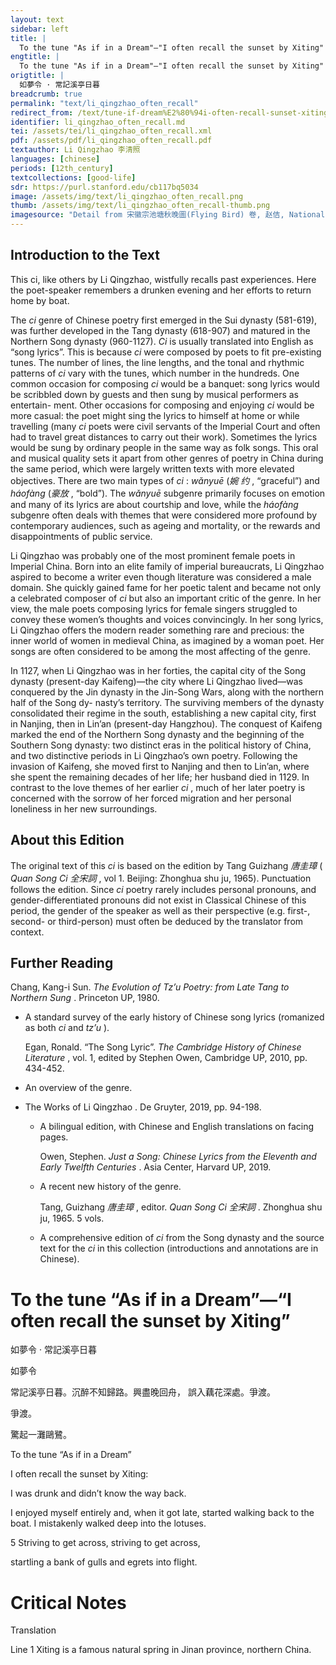 ```yaml
---
layout: text
sidebar: left
title: |
  To the tune "As if in a Dream"—"I often recall the sunset by Xiting" | 如夢令 · 常記溪亭日暮
engtitle: |
  To the tune "As if in a Dream"—"I often recall the sunset by Xiting"
origtitle: |
  如夢令 · 常記溪亭日暮
breadcrumb: true
permalink: "text/li_qingzhao_often_recall"
redirect_from: /text/tune-if-dream%E2%80%94i-often-recall-sunset-xiting
identifier: li_qingzhao_often_recall.md
tei: /assets/tei/li_qingzhao_often_recall.xml
pdf: /assets/pdf/li_qingzhao_often_recall.pdf
textauthor: Li Qingzhao 李清照
languages: [chinese]
periods: [12th_century]
textcollections: [good-life]
sdr: https://purl.stanford.edu/cb117bq5034
image: /assets/img/text/li_qingzhao_often_recall.png
thumb: /assets/img/text/li_qingzhao_often_recall-thumb.png
imagesource: "Detail from 宋徽宗池塘秋晚圖(Flying Bird) 卷, 赵佶, National Palace Museum, Accession Number: K2A000986N000000000PAF [Public Domain]"
---
```

<h2>Introduction to the Text</h2>
<p>This ci, like others by Li Qingzhao, wistfully recalls past experiences. Here the poet-speaker remembers a drunken evening and her efforts to return home by boat.</p>

<p>The <i> ci </i> genre of Chinese poetry first emerged in the Sui dynasty (581-619), was further developed in the Tang dynasty (618-907) and matured in the Northern Song dynasty (960-1127). <i> Ci </i> is usually translated into English as “song lyrics”. This is because <i> ci </i> were composed by poets to fit pre-existing tunes. The number of lines, the line lengths, and the tonal and rhythmic patterns of <i> ci </i> vary with the tunes, which number in the hundreds. One common occasion for composing <i> ci </i> would be a banquet: song lyrics would be scribbled down by guests and then sung by musical performers as entertain- ment. Other occasions for composing and enjoying <i> ci </i> would be more casual: the poet might sing the lyrics to himself at home or while travelling (many <i> ci </i> poets were civil servants of the Imperial Court and often had to travel great distances to carry out their work). Sometimes the lyrics would be sung by ordinary people in the same way as folk songs. This oral and musical quality sets it apart from other genres of poetry in China during the same period, which were largely written texts with more elevated objectives. There are two main types of <i> ci</i> : <i> wǎnyuē </i> (<em>婉 约</em> , “graceful”) and <i> háofàng </i> (<em>豪放</em> , “bold”). The <i> wǎnyuē </i> subgenre primarily focuses on emotion and many of its lyrics are about courtship and love, while the <i> háofàng </i> subgenre often deals with themes that were considered more profound by contemporary audiences, such as ageing and mortality, or the rewards and disappointments of public service.</p>

<p>Li Qingzhao was probably one of the most prominent female poets in Imperial China. Born into an elite family of imperial bureaucrats, Li Qingzhao aspired to become a writer even though literature was considered a male domain. She quickly gained fame for her poetic talent and became not only a celebrated composer of <i> ci </i> but also an important critic of the genre. In her view, the male poets composing lyrics for female singers struggled to convey these women’s thoughts and voices convincingly. In her song lyrics, Li Qingzhao offers the modern reader something rare and precious: the inner world of women in medieval China, as imagined by a woman poet. Her songs are often considered to be among the most affecting of the genre.</p>

<p>In 1127, when Li Qingzhao was in her forties, the capital city of the Song dynasty (present-day Kaifeng)—the city where Li Qingzhao lived—was conquered by the Jin dynasty in the Jin-Song Wars, along with the northern half of the Song dy- nasty’s territory. The surviving members of the dynasty consolidated their regime in the south, establishing a new capital city, first in Nanjing, then in Lin’an (present-day Hangzhou). The conquest of Kaifeng marked the end of the Northern Song dynasty and the beginning of the Southern Song dynasty: two distinct eras in the political history of China, and two distinctive periods in Li Qingzhao’s own poetry. Following the invasion of Kaifeng, she moved first to Nanjing and then to Lin’an, where she spent the remaining decades of her life; her husband died in 1129. In contrast to the love themes of her earlier <i> ci</i> , much of her later poetry is concerned with the sorrow of her forced migration and her personal loneliness in her new surroundings.</p>

<h2>About this Edition</h2>
<p>The original text of this <i> ci </i> is based on the edition by Tang Guizhang <em>唐圭璋</em> (<i> Quan Song Ci </i> <em>全宋詞</em> , vol 1. Beijing: Zhonghua shu ju, 1965). Punctuation follows the edition. Since <i> ci </i> poetry rarely includes personal pronouns, and gender-differentiated pronouns did not exist in Classical Chinese of this period, the gender of the speaker as well as their perspective (e.g. first-, second- or third-person) must often be deduced by the translator from context.</p>

<h2>Further Reading</h2>
<p>Chang, Kang-i Sun. <i> The Evolution of Tz’u Poetry: from Late Tang to Northern Sung</i> . Princeton UP, 1980.</p>
<ul id="l1">
<li data-list-text="•">
<p>A standard survey of the early history of Chinese song lyrics (romanized as both <em>ci</em> and <em>tz’u</em> ).</p>
<p>Egan, Ronald. “The Song Lyric”. <i> The Cambridge History of Chinese Literature</i> , vol. 1, edited by Stephen Owen, Cambridge UP, 2010, pp. 434-452.</p>
</li>
<li data-list-text="•">
<p>An overview of the genre.</p>
</li>
</ul>
<ul id="l2">
<li data-list-text="—">
<p>The Works of Li Qingzhao . De Gruyter, 2019, pp. 94-198.</p>
<ul id="l3">
<li data-list-text="•">
<p>A bilingual edition, with Chinese and English translations on facing pages.</p>
<p>Owen, Stephen. <i> Just a Song: Chinese Lyrics from the Eleventh and Early Twelfth Centuries</i> . Asia Center, Harvard UP, 2019.</p>
</li>
<li data-list-text="•">
<p>A recent new history of the genre.</p>
<p>Tang, Guizhang <em>唐圭璋</em> , editor. <i> Quan Song Ci </i> <em>全宋詞</em> . Zhonghua shu ju, 1965. 5 vols.</p>
</li>
<li data-list-text="•">
<p>A comprehensive edition of <em>ci</em> from the Song dynasty and the source text for the <em>ci</em> in this collection (introductions and annotations are in Chinese).</p>
</li>
</ul>
</li>
</ul>
<h1>To the tune “As if in a Dream”—“I often recall the sunset by Xiting”</h1>
<p>如夢令 · 常記溪亭日暮</p>

<p>如夢令</p>

<p>常記溪亭日暮。沉醉不知歸路。興盡晚回舟， 誤入藕花深處。爭渡。</p>
<p>爭渡。</p>
<p>驚起一灘鷗鷺。</p>
<p>To the tune “As if in a Dream”</p>

<p>I often recall the sunset by Xiting:</p>
<p>I was drunk and didn’t know the way back.</p>
<p>I enjoyed myself entirely and, when it got late, started walking back to the boat. I mistakenly walked deep into the lotuses.</p>
<p>5 Striving to get across, striving to get across,</p>
<p>startling a bank of gulls and egrets into flight.</p>

<h1>Critical Notes</h1>

<p>Translation</p>
<p>Line 1 Xiting is a famous natural spring in Jinan province, northern China.</p>
